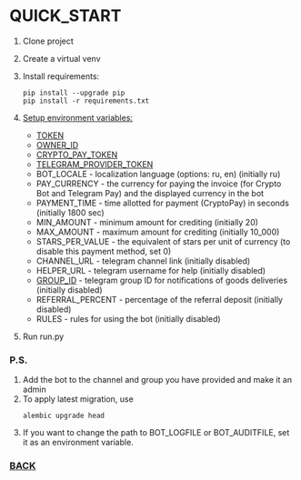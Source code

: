 # QUICK_START

1. Clone project
2. Create a virtual venv
3. Install requirements:
    ```
    pip install --upgrade pip
    pip install -r requirements.txt
    ```
4. [Setup environment variables:](https://stackoverflow.com/questions/42708389/how-to-set-environment-variables-in-pycharm)

    - [TOKEN](https://telegram.me/BotFather)
    - [OWNER_ID](https://telegram.me/myidbot)
    - [CRYPTO_PAY_TOKEN](https://help.send.tg/en/articles/10279948-crypto-pay-api#h_020215e6d7)
    - [TELEGRAM_PROVIDER_TOKEN](https://core.telegram.org/bots/payments#getting-a-token)
    - BOT_LOCALE - localization language (options: ru, en) (initially ru)
    - PAY_CURRENCY - the currency for paying the invoice (for Crypto Bot and Telegram Pay) and the displayed currency in the bot
    - PAYMENT_TIME - time allotted for payment (CryptoPay) in seconds (initially 1800 sec)
    - MIN_AMOUNT - minimum amount for crediting (initially 20)
    - MAX_AMOUNT - maximum amount for crediting (initially 10_000)
    - STARS_PER_VALUE - the equivalent of stars per unit of currency (to disable this payment method, set 0)
    - CHANNEL_URL - telegram channel link (initially disabled)
    - HELPER_URL - telegram username for help (initially disabled)
    - [GROUP_ID](https://docs.b2core.b2broker.com/how-to-articles/manage-communication-platforms/how-to-get-telegram-chat-group-and-channel-identifiers) -
      telegram group ID for notifications of goods deliveries (initially disabled)
    - REFERRAL_PERCENT - percentage of the referral deposit (initially disabled)
    - RULES - rules for using the bot (initially disabled)

5. Run run.py

### P.S.

1. Add the bot to the channel and group you have provided and make it an admin
2. To apply latest migration, use
      ```
      alembic upgrade head
      ```
3. If you want to change the path to BOT_LOGFILE or BOT_AUDITFILE, set it as an environment variable.

### [BACK](../README.md)